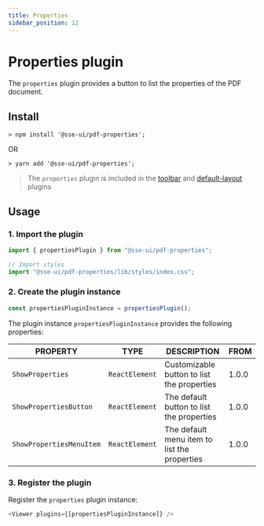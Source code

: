 ```yaml
---
title: Properties
sidebar_position: 12
---
```


# Properties plugin

The `properties` plugin provides a button to list the properties of the PDF document.

## Install

```
> npm install '@sse-ui/pdf-properties';
```

OR

```
> yarn add '@sse-ui/pdf-properties';
```

> The `properties` plugin is included in the [toolbar](/docs/sse-pdf-viewer/plugins/Toolbar) and [default-layout](/docs/sse-pdf-viewer/plugins/Default-layout) plugins

## Usage

### 1. Import the plugin

```javascript
import { propertiesPlugin } from "@sse-ui/pdf-properties";

// Import styles
import "@sse-ui/pdf-properties/lib/styles/index.css";
```

### 2. Create the plugin instance

```javascript
const propertiesPluginInstance = propertiesPlugin();
```

The plugin instance `propertiesPluginInstance` provides the following properties:

| PROPERTY                 | TYPE           | DESCRIPTION                                  | FROM  |
| ------------------------ | -------------- | -------------------------------------------- | ----- |
| `ShowProperties`         | `ReactElement` | Customizable button to list the properties   | 1.0.0 |
| `ShowPropertiesButton`   | `ReactElement` | The default button to list the properties    | 1.0.0 |
| `ShowPropertiesMenuItem` | `ReactElement` | The default menu item to list the properties | 1.0.0 |

### 3. Register the plugin

Register the `properties` plugin instance:

```javascript
<Viewer plugins={[propertiesPluginInstance]} />
```

